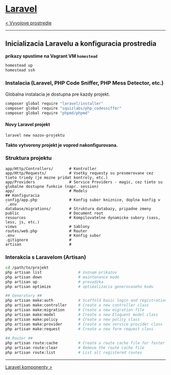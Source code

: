 [Laravel](./index.html)
=======================

[< Vyvojove prostredie](./prostredie.html)

- - - -

## Inicializacia Laravelu a konfiguracia prostredia

**prikazy spustime na Vagrant VM `homestead`**

```bash
homestead up
homestead ssh
```

### Instalacia (Laravel, PHP Code Sniffer, PHP Mess Detector, etc.)

Globalna instalacia je dostupna pre kazdy projekt.

```bash
composer global require "laravel/installer"
composer global require "squizlabs/php_codesniffer"
composer global require "phpmd/phpmd"
```

#### Novy Laravel projekt

```bash
laravel new nazov-projektu
```

**Takto vytvoreny projekt je vopred nakonfigurovana.**

### Struktura projektu

```
app/Http/Controllers/		# Kontroller
app/Http/Requests/			# Vsetky requesty su presmerovane cez tieto triedy (je mozne pridat kontroly, etc.)
app/Providers				# Service Providers - magic, cez tieto su globalne dostupne funkcie (napr. session)
app/						# Models
## Konfiguracia
config/app.php 				# Konfig subor kniznice, doplna konfig v `.env`
database/migrations/ 		# Struktura databazy, pripadne zmeny
public 						# Document root
resources					# Kompilovatelne dynamicke subory (sass, less, js, etc.)
views						# Sablony
routes/web.php 				# Router
.env 						# Konfig subor
.gitignore					# 
artisan						#
```

### Interakcia s Laravelom (Artisan)

```bash
cd /path/to/projekt
php artisan list 				# zoznam prikazov
php artisan down 				# maintenance mode
php artisan up  				# prevadzka
php artisan optimize			# optimalizacia generovaneho kodu

## Generatory ##
php artisan make:auth 			# Scaffold basic login and registration views and routes
php artisan make:controller     # Create a new controller class
php artisan make:migration      # Create a new migration file
php artisan make:model          # Create a new Eloquent model class
php artisan make:policy         # Create a new policy class
php artisan make:provider       # Create a new service provider class
php artisan make:request        # Create a new form request class
        
## Router ##
php artisan route:cache         # Create a route cache file for faster route registration
php artisan route:clear         # Remove the route cache file
php artisan route:list          # List all registered routes
```

- - - -

[Laravel komponenty >](./komponenty.html)